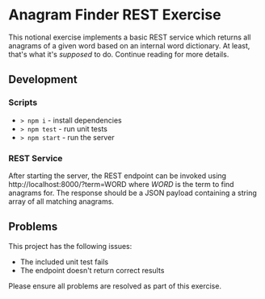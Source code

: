# Anagram Finder REST Exercise

This notional exercise implements a basic REST service which returns all anagrams of a given word based on an internal word dictionary.  At least, that's what it's _supposed_ to do.  Continue reading for more details.

## Development

### Scripts

- `> npm i` - install dependencies
- `> npm test` - run unit tests
- `> npm start` - run the server

### REST Service

After starting the server, the REST endpoint can be invoked using http://localhost:8000/?term=WORD where *WORD* is the term to find anagrams for.  The response should be a JSON payload containing a string array of all matching anagrams.

## Problems

This project has the following issues:

* The included unit test fails
* The endpoint doesn't return correct results

Please ensure all problems are resolved as part of this exercise.
